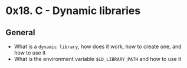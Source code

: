 # 0x18. C - Dynamic libraries


## General


* What is a `dynamic library`, how does it work, how to create one, and how to use it
* What is the environment variable `$LD_LIBRARY_PATH` and how to use it
